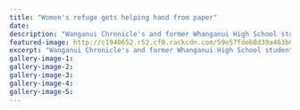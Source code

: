 ```yaml
---
title: "Women's refuge gets helping hand from paper"
date: 
description: "Wanganui Chronicle's and former Whanganui High School student Christina Forsyth (left) hands over a cheque to Women's Refuge Whanganui chairwoman Paula Wade."
featured-image: http://c1940652.r52.cf0.rackcdn.com/59e57fdeb8d39a463b0003aa/Christina-Forsyth-best-photo-ex-chron-8-July-2017.jpg
excerpt: "Wanganui Chronicle's and former Whanganui High School student Christina Forsyth (left) hands over a cheque to Women's Refuge Whanganui chairwoman Paula Wade."
gallery-image-1: 
gallery-image-2: 
gallery-image-3: 
gallery-image-4: 
gallery-image-5: 
---
```

